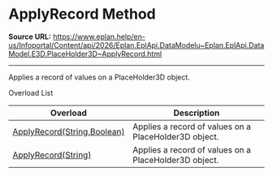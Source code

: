 # ApplyRecord Method

**Source URL:** https://www.eplan.help/en-us/Infoportal/Content/api/2026/Eplan.EplApi.DataModelu~Eplan.EplApi.DataModel.E3D.PlaceHolder3D~ApplyRecord.html

---

Applies a record of values on a PlaceHolder3D object.

Overload List

| Overload | Description |
| --- | --- |
| [ApplyRecord(String,Boolean)](Eplan.EplApi.DataModelu~Eplan.EplApi.DataModel.E3D.PlaceHolder3D~ApplyRecord(String,Boolean).html) | Applies a record of values on a PlaceHolder3D object. |
| [ApplyRecord(String)](Eplan.EplApi.DataModelu~Eplan.EplApi.DataModel.E3D.PlaceHolder3D~ApplyRecord(String).html) | Applies a record of values on a PlaceHolder3D object. |
